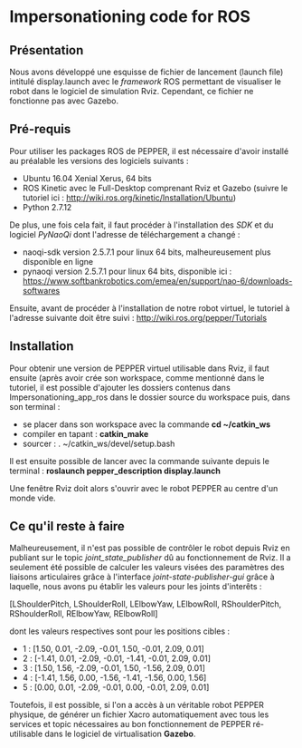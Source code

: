 # Impersonationing code for ROS

## Présentation 
Nous avons développé une esquisse de fichier de lancement (launch file) intitulé display.launch avec le *framework* ROS permettant de visualiser le robot dans le logiciel de simulation Rviz. Cependant, ce fichier ne fonctionne pas avec Gazebo. 

## Pré-requis 
Pour utiliser les packages ROS de PEPPER, il est nécessaire d'avoir installé au préalable les versions des logiciels suivants :
- Ubuntu 16.04 Xenial Xerus, 64 bits
- ROS Kinetic avec le Full-Desktop comprenant Rviz et Gazebo (suivre le tutoriel ici : http://wiki.ros.org/kinetic/Installation/Ubuntu)
- Python 2.7.12

De plus, une fois cela fait, il faut procéder à l'installation des *SDK* et du logiciel *PyNaoQi* dont l'adresse de téléchargement a changé :
- naoqi-sdk version 2.5.7.1 pour linux 64 bits, malheureusement plus disponible en ligne
- pynaoqi version 2.5.7.1 pour linux 64 bits, disponible ici : https://www.softbankrobotics.com/emea/en/support/nao-6/downloads-softwares

Ensuite, avant de procéder à l'installation de notre robot virtuel, le tutoriel à l'adresse suivante doit être suivi : http://wiki.ros.org/pepper/Tutorials

## Installation 
Pour obtenir une version de PEPPER virtuel utilisable dans Rviz, il faut ensuite (après avoir crée son workspace, comme mentionné dans le tutoriel, il est possible d'ajouter les dossiers contenus dans Impersonationing\_app_ros dans le dossier source du workspace puis, dans son terminal :
- se placer dans son workspace avec la commande **cd ~/catkin_ws**
- compiler en tapant : **catkin_make**
- sourcer : . ~/catkin_ws/devel/setup.bash

Il est ensuite possible de lancer avec la commande suivante depuis le terminal :
**roslaunch pepper_description display.launch**

Une fenêtre Rviz doit alors s'ouvrir avec le robot PEPPER au centre d'un monde vide.


## Ce qu'il reste à faire
Malheureusement, il n'est pas possible de contrôler le robot depuis Rviz en publiant sur le topic *joint_state_publisher* dû au fonctionnement de Rviz. Il a seulement été possible de calculer les valeurs visées des paramètres des liaisons articulaires grâce à l'interface *joint-state-publisher-gui* grâce à laquelle, nous avons pu établir les valeurs pour les joints d'interêts :

[LShoulderPitch, LShoulderRoll, LElbowYaw, LElbowRoll, RShoulderPitch, RShoulderRoll, RElbowYaw, RElbowRoll]

dont les valeurs respectives sont pour les positions cibles :
- 1 : [1.50,  0.01, -2.09, -0.01,  1.50, -0.01, 2.09, 0.01] 
- 2 : [-1.41, 0.01, -2.09, -0.01, -1.41, -0.01, 2.09, 0.01]
- 3 : [1.50,  1.56, -2.09, -0.01,  1.50, -1.56, 2.09, 0.01]
- 4 : [-1.41, 1.56,  0.00, -1.56, -1.41, -1.56, 0.00, 1.56]
- 5 : [0.00,  0.01, -2.09, -0.01,  0.00, -0.01, 2.09, 0.01]

Toutefois, il est possible, si l'on a accès à un véritable robot PEPPER physique, de générer un fichier Xacro automatiquement avec tous les services et topic nécessaires au bon fonctionnement de PEPPER ré-utilisable dans le logiciel de virtualisation **Gazebo**.



